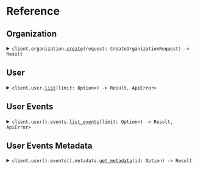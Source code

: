 # Reference
## Organization
<details><summary><code>client.organization.<a href="/src/api/resources/organization/client.rs">create</a>(request: CreateOrganizationRequest) -> Result<Organization, ApiError></code></summary>
<dl>
<dd>

#### 📝 Description

<dl>
<dd>

<dl>
<dd>

Create a new organization.
</dd>
</dl>
</dd>
</dl>

#### 🔌 Usage

<dl>
<dd>

<dl>
<dd>

```rust
use seed_mixed_file_directory::prelude::*;
use std::collections::HashMap;

#[tokio::main]
async fn main() {
    let config = ClientConfig {
        ..Default::default()
    };
    let client = MixedFileDirectoryClient::new(config).expect("Failed to build client");
    client
        .organization
        .create(
            &CreateOrganizationRequest {
                name: "name".to_string(),
            },
            None,
        )
        .await;
}
```
</dd>
</dl>
</dd>
</dl>


</dd>
</dl>
</details>

## User
<details><summary><code>client.user.<a href="/src/api/resources/user/client.rs">list</a>(limit: Option<Option<i64>>) -> Result<Vec<User>, ApiError></code></summary>
<dl>
<dd>

#### 📝 Description

<dl>
<dd>

<dl>
<dd>

List all users.
</dd>
</dl>
</dd>
</dl>

#### 🔌 Usage

<dl>
<dd>

<dl>
<dd>

```rust
use seed_mixed_file_directory::prelude::*;

#[tokio::main]
async fn main() {
    let config = ClientConfig {
        ..Default::default()
    };
    let client = MixedFileDirectoryClient::new(config).expect("Failed to build client");
    client
        .user
        .list(&ListQueryRequest { limit: Some(1) }, None)
        .await;
}
```
</dd>
</dl>
</dd>
</dl>

#### ⚙️ Parameters

<dl>
<dd>

<dl>
<dd>

**limit:** `Option<i64>` — The maximum number of results to return.
    
</dd>
</dl>
</dd>
</dl>


</dd>
</dl>
</details>

## User Events
<details><summary><code>client.user().events.<a href="/src/api/resources/user/events/client.rs">list_events</a>(limit: Option<Option<i64>>) -> Result<Vec<Event>, ApiError></code></summary>
<dl>
<dd>

#### 📝 Description

<dl>
<dd>

<dl>
<dd>

List all user events.
</dd>
</dl>
</dd>
</dl>

#### 🔌 Usage

<dl>
<dd>

<dl>
<dd>

```rust
use seed_mixed_file_directory::prelude::*;

#[tokio::main]
async fn main() {
    let config = ClientConfig {
        ..Default::default()
    };
    let client = MixedFileDirectoryClient::new(config).expect("Failed to build client");
    client
        .user
        .events
        .list_events(&ListEventsQueryRequest { limit: Some(1) }, None)
        .await;
}
```
</dd>
</dl>
</dd>
</dl>

#### ⚙️ Parameters

<dl>
<dd>

<dl>
<dd>

**limit:** `Option<i64>` — The maximum number of results to return.
    
</dd>
</dl>
</dd>
</dl>


</dd>
</dl>
</details>

## User Events Metadata
<details><summary><code>client.user().events().metadata.<a href="/src/api/resources/user/events/metadata/client.rs">get_metadata</a>(id: Option<Id>) -> Result<Metadata, ApiError></code></summary>
<dl>
<dd>

#### 📝 Description

<dl>
<dd>

<dl>
<dd>

Get event metadata.
</dd>
</dl>
</dd>
</dl>

#### 🔌 Usage

<dl>
<dd>

<dl>
<dd>

```rust
use seed_mixed_file_directory::prelude::*;

#[tokio::main]
async fn main() {
    let config = ClientConfig {
        ..Default::default()
    };
    let client = MixedFileDirectoryClient::new(config).expect("Failed to build client");
    client
        .user
        .events
        .metadata
        .get_metadata(
            &GetMetadataQueryRequest {
                id: Id("id".to_string()),
            },
            None,
        )
        .await;
}
```
</dd>
</dl>
</dd>
</dl>

#### ⚙️ Parameters

<dl>
<dd>

<dl>
<dd>

**id:** `Id` 
    
</dd>
</dl>
</dd>
</dl>


</dd>
</dl>
</details>
